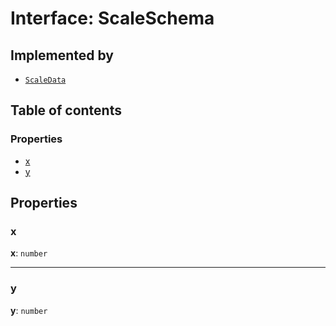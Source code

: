 # Interface: ScaleSchema

## Implemented by

* [`ScaleData`](/auto-docs/free-layout-editor/classes/ScaleData.md)

## Table of contents

### Properties

* [x](/auto-docs/free-layout-editor/interfaces/ScaleSchema.md#x)
* [y](/auto-docs/free-layout-editor/interfaces/ScaleSchema.md#y)

## Properties

### x

**x**: `number`

***

### y

**y**: `number`
